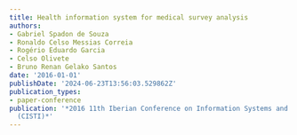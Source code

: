 ```yaml
---
title: Health information system for medical survey analysis
authors:
- Gabriel Spadon de Souza
- Ronaldo Celso Messias Correia
- Rogério Eduardo Garcia
- Celso Olivete
- Bruno Renan Gelako Santos
date: '2016-01-01'
publishDate: '2024-06-23T13:56:03.529862Z'
publication_types:
- paper-conference
publication: '*2016 11th Iberian Conference on Information Systems and Technologies
  (CISTI)*'
---
```

